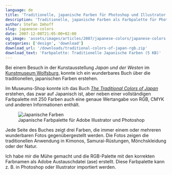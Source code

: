 ```yaml
---
language: de
title: 'Traditionelle, japanische Farben für Photoshop und Illustrator *'
description: 'Traditionelle, japanische Farben als Farbpalette für Photoshop und Illustrator zum KOSTENLOSEN Download.'
author: Stefan Imhoff
slug: japanese-colors
date: 2007-12-08T21:05:00+02:00
og_image: 'assets/images/articles/2007/japanese-colors/japanese-colors.png'
categories: ['design', 'download']
download_url: '/downloads/traditional-colors-of-japan-rgb.zip'
download_text: 'Farbpalette: Traditionelle Japanische Farben (5 KB)'
---
```


Bei einem Besuch in der Kunstausstellung <cite>Japan und der Westen</cite> im [Kunstmuseum Wolfsburg](https://www.kunstmuseum-wolfsburg.de/ 'Kunstmuseum-Wolfsburg'), konnte ich ein wunderbares Buch über die traditionellen, japanischen Farben erstehen.

Im Museums-Shop konnte ich das Buch <cite>[The Traditional Colors of Japan](http://www.amazon.de/gp/product/4894445786/ref=as_li_ss_tl?ie=UTF8&camp=1638&creative=19454&creativeASIN=4894445786&linkCode=as2&tag=kogakurede-21)</cite> erstehen, das zwar auf Japanisch ist, aber neben einer vollständigen Farbpalette mit 250 Farben auch eine genaue Wertangabe von RGB, CMYK und anderen Informationen enthält.

<figure class="image-figure image-figure-noborder">
  <img src="/assets/images/articles/2007/japanese-colors/japanese-colors.png" alt="Japanische Farben" title="Japanische Farben">
  <figcaption>
  Japanische Farbpalette für Adobe Illustrator und Photoshop
  </figcaption>
</figure>

Jede Seite des Buches zeigt drei Farben, die immer einem oder mehreren wunderbaren Fotos gegenübergestellt werden. Die Fotos zeigen die traditionellen Anwendung in Kimonos, Samurai-Rüstungen, Mönchskleidung oder der Natur.

Ich habe mir die Mühe gemacht und die RGB-Palette mit den korrekten Farbnamen als Adobe Austauschdatei (ase) erstellt. Diese Farbpalette kann z. B. in Photoshop oder Illustrator importiert werden.
